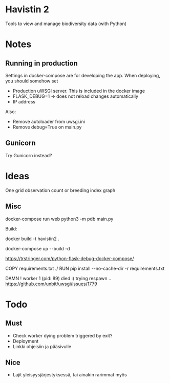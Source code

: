 
# Havistin 2
Tools to view and manage biodiversity data (with Python)

# Notes

## Running in production

Settings in docker-compose are for developing the app. When deploying, you should somehow set

- Production uWSGI server. This is included in the docker image
- FLASK_DEBUG=1 -> does not reload changes automatically
- IP address

Also:

- Remove autoloader from uwsgi.ini
- Remove debug=True on main.py


## Gunicorn

Try Gunicorn instead?

# Ideas

One grid observation count or breeding index graph


## Misc


docker-compose run web python3 -m pdb main.py

Build:

docker build -t havistin2 .


docker-compose up --build -d


https://trstringer.com/python-flask-debug-docker-compose/

COPY requirements.txt ./
RUN pip install --no-cache-dir -r requirements.txt



DAMN ! worker 1 (pid: 89) died :( trying respawn ..
https://github.com/unbit/uwsgi/issues/1779

# Todo

## Must

- Check worker dying problem triggered by exit?
- Deployment
- Linkki ohjeisiin ja pääsivulle

## Nice

- Lajit yleisyysjärjestyksessä, tai ainakin rarimmat myös
